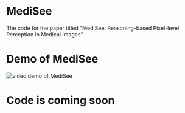 # MediSee
The code for the paper titled "MediSee: Reasoning-based Pixel-level Perception in Medical Images"


# Demo of MediSee
![video demo of MediSee](https://github.com/Edisonhimself/MediSee/blob/main/medisee-demo.gif)


# Code is coming soon
